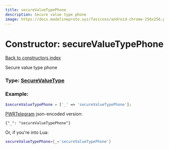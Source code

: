 ```yaml
---
title: secureValueTypePhone
description: Secure value type phone
image: https://docs.madelineproto.xyz/favicons/android-chrome-256x256.png
---
```

# Constructor: secureValueTypePhone  
[Back to constructors index](index.md)



Secure value type phone




### Type: [SecureValueType](../types/SecureValueType.md)


### Example:

```php
$secureValueTypePhone = ['_' => 'secureValueTypePhone'];
```  

[PWRTelegram](https://pwrtelegram.xyz) json-encoded version:

```
{"_": "secureValueTypePhone"}
```


Or, if you're into Lua:

```lua
secureValueTypePhone={_='secureValueTypePhone'}

```


